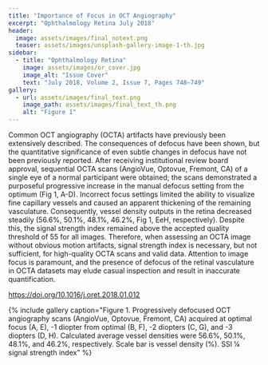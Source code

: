 ```yaml
---
title: "Importance of Focus in OCT Angiography"
excerpt: "Ophthalmology Retina July 2018"
header:
  image: assets/images/final_notext.png
  teaser: assets/images/unsplash-gallery-image-1-th.jpg
sidebar:
  - title: "Ophthalmology Retina"
    image: assets/images/or_cover.jpg
    image_alt: "Issue Cover"
    text: "July 2018, Volume 2, Issue 7, Pages 748–749"
gallery:
  - url: assets/images/final_text.png
    image_path: assets/images/final_text_th.png
    alt: "Figure 1"
---
```


Common OCT angiography (OCTA) artifacts have previously
been extensively described. The consequences of defocus have
been shown, but the quantitative significance of even subtle
changes in defocus have not been previously reported. After
receiving institutional review board approval, sequential OCTA
scans (AngioVue, Optovue, Fremont, CA) of a single eye of a
normal participant were obtained; the scans demonstrated a
purposeful progressive increase in the manual defocus setting
from the optimum (Fig 1, A-D). Incorrect focus settings
limited the ability to visualize fine capillary vessels and caused
an apparent thickening of the remaining vasculature.
Consequently, vessel density outputs in the retina decreased
steadily (56.6%, 50.1%, 48.1%, 46.2%, Fig 1, EeH,
respectively). Despite this, the signal strength index remained
above the accepted quality threshold of 55 for all images.
Therefore, when assessing an OCTA image without obvious
motion artifacts, signal strength index is necessary, but not
sufficient, for high-quality OCTA scans and valid data. Attention to 
image focus is paramount, and the presence of defocus of
the retinal vasculature in OCTA datasets may elude casual
inspection and result in inaccurate quantification.


https://doi.org/10.1016/j.oret.2018.01.012

{% include gallery caption="Figure 1. Progressively defocused OCT angiography scans (AngioVue, Optovue, Fremont, CA) 
acquired at optimal focus (A, E), -1 diopter from optimal (B, F), -2 diopters (C, G), and -3 diopters (D, H). 
Calculated average vessel densities were 56.6%, 50.1%, 48.1%, and 46.2%, respectively. Scale bar is vessel density 
(%). SSI ¼ signal strength index" %}
